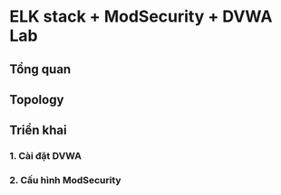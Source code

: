# ELK stack + ModSecurity + DVWA Lab
## Tổng quan
## Topology
## Triển khai
### 1. Cài đặt DVWA
### 2. Cấu hình ModSecurity
